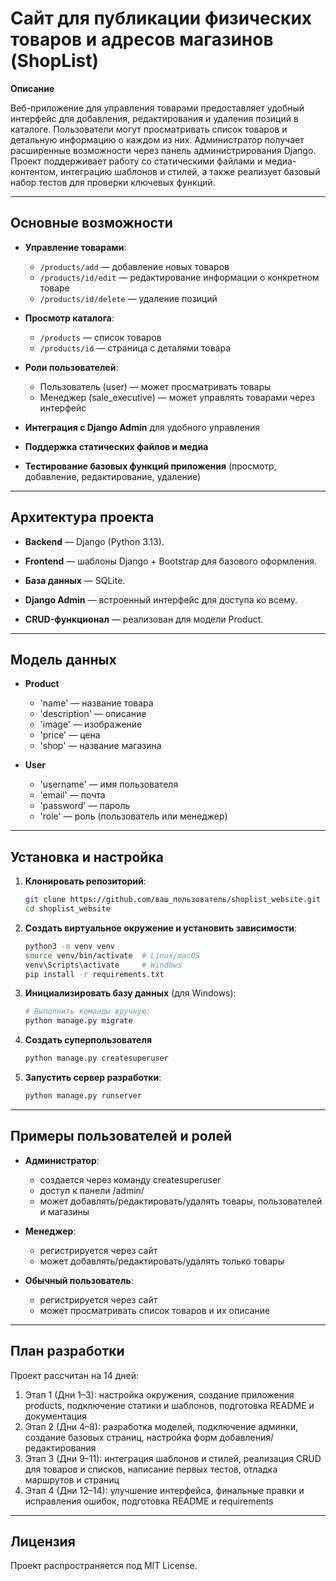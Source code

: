 # Сайт для публикации физических товаров и адресов магазинов (ShopList)

**Описание**

Веб-приложение для управления товарами предоставляет удобный интерфейс для добавления, редактирования и удаления позиций 
в каталоге. Пользователи могут просматривать список товаров и детальную информацию о каждом из них. 
Администратор получает расширенные возможности через панель администрирования Django. 
Проект поддерживает работу со статическими файлами и медиа-контентом, интеграцию шаблонов и стилей, 
а также реализует базовый набор тестов для проверки ключевых функций.

---

## Основные возможности

* **Управление товарами**:
  * `/products/add` — добавление новых товаров
  * `/products/id/edit` — редактирование информации о конкретном товаре
  * `/products/id/delete` — удаление позиций

* **Просмотр каталога**:
  * `/products` — список товаров
  * `/products/id` — страница с деталями товара

* **Роли пользователей**:
  * Пользователь (user) — может просматривать товары
  * Менеджер (sale_executive) — может управлять товарами через интерфейс

* **Интеграция с Django Admin** для удобного управления

* **Поддержка статических файлов и медиа**

* **Тестирование базовых функций приложения** (просмотр, добавление, редактирование, удаление)

---

## Архитектура проекта

* **Backend** — Django (Python 3.13).

* **Frontend** — шаблоны Django + Bootstrap для базового оформления.

* **База данных** — SQLite.

* **Django Admin** — встроенный интерфейс для доступа ко всему.

* **CRUD-функционал** — реализован для модели Product.

---

## Модель данных

* **Product**

  * 'name' — название товара 
  * 'description' — описание
  * 'image' — изображение
  * 'price' — цена
  * 'shop' — название магазина

* **User**

  * 'username' — имя пользователя
  * 'email' — почта
  * 'password' — пароль
  * 'role' — роль (пользователь или менеджер)

---

## Установка и настройка

1. **Клонировать репозиторий**:

   ```bash
   git clone https://github.com/ваш_пользователь/shoplist_website.git
   cd shoplist_website
   ```
   
2. **Создать виртуальное окружение и установить зависимости**:

   ```bash
   python3 -m venv venv
   source venv/bin/activate  # Linux/macOS
   venv\Scripts\activate     # Windows
   pip install -r requirements.txt
   ```

3. **Инициализировать базу данных** (для Windows):

   ```bash
   # Выполнить команды вручную:
   python manage.py migrate
   ```
   
4. **Создать суперпользователя**

      ```bash
   python manage.py createsuperuser
   ```

5. **Запустить сервер разработки**:
   
   ```bash
   python manage.py runserver
   ```

---

## Примеры пользователей и ролей

* **Администратор**:

  * создается через команду createsuperuser
  * доступ к панели /admin/
  * может добавлять/редактировать/удалять товары, пользователей и магазины

* **Менеджер**:

  * регистрируется через сайт
  * может добавлять/редактировать/удалять только товары 

* **Обычный пользователь**:

  * регистрируется через сайт
  * может просматривать список товаров и их описание

---

## План разработки

Проект рассчитан на 14 дней:

1. Этап 1 (Дни 1–3): настройка окружения, создание приложения products, подключение статики и шаблонов, подготовка README и документация
2. Этап 2 (Дни 4–8): разработка моделей, подключение админки, создание базовых страниц, настройка форм добавления/редактирования
3. Этап 3 (Дни 9–11): интеграция шаблонов и стилей, реализация CRUD для товаров и списков, написание первых тестов, отладка маршрутов и страниц
4. Этап 4 (Дни 12–14): улучшение интерфейса, финальные правки и исправления ошибок, подготовка README и requirements

---

## Лицензия

Проект распространяется под MIT License.